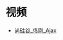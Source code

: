 



# 视频

* [尚硅谷_佟刚_Ajax](https://www.bilibili.com/video/av48353800?from=search&seid=8857909136318659704)
